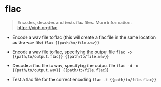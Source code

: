 # flac
> Encodes, decodes and tests flac files.
> More information: <https://xiph.org/flac>.

- Encode a wav file to flac (this will create a flac file in the same location as the wav file)
`flac {{path/to/file.wav}}`

- Encode a wav file to flac, specifying the output file
`flac -o {{path/to/output.flac}} {{path/to/file.wav}}`

- Decode a flac file to wav, specifying the output file
`flac -d -o {{path/to/output.wav}} {{path/to/file.flac}}`

- Test a flac file for the correct encoding
`flac -t {{path/to/file.flac}}`
